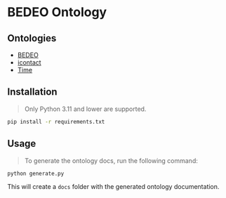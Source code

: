 # BEDEO Ontology

## Ontologies
- [BEDEO](https://ontology.connectbuildnow.org/bedeo/)
- [icontact](https://ontology.connectbuildnow.org/icontact/)
- [Time](https://ontology.connectbuildnow.org/time/)


## Installation
> Only Python 3.11 and lower are supported.
```bash
pip install -r requirements.txt
```

## Usage
> To generate the ontology docs, run the following command:
```bash
python generate.py
```
This will create a `docs` folder with the generated ontology documentation.

